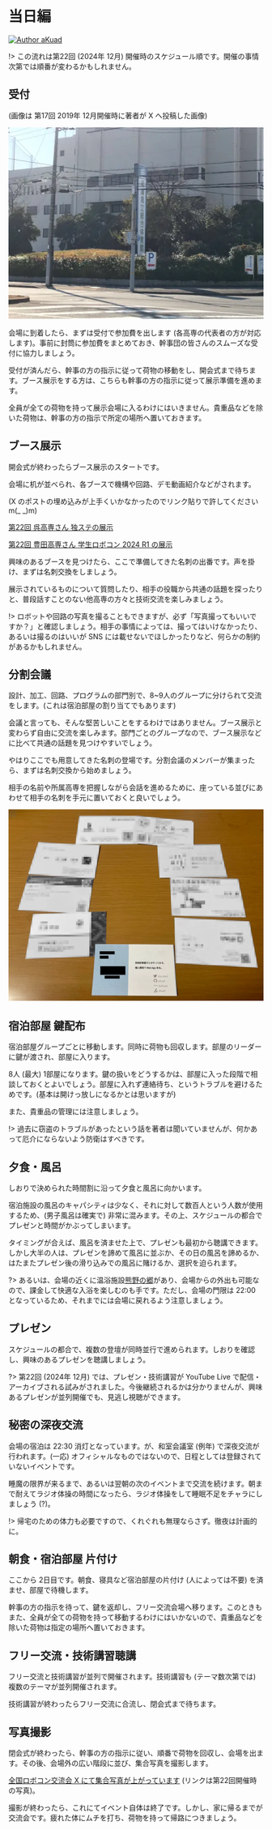 # 当日編

[![Author aKuad](https://img.shields.io/badge/Author-aKuad-blue?logo=github)](https://github.com/aKuad)

!> この流れは第22回 (2024年 12月) 開催時のスケジュール順です。開催の事情次第では順番が変わるかもしれません。

## 受付

(画像は 第17回 2019年 12月開催時に著者が X へ投稿した画像)

![会場 外観](./meeting_media/venue.webp ":size=500")

会場に到着したら、まずは受付で参加費を出します (各高専の代表者の方が対応します)。事前に封筒に参加費をまとめておき、幹事団の皆さんのスムーズな受付に協力しましょう。

受付が済んだら、幹事の方の指示に従って荷物の移動をし、開会式まで待ちます。ブース展示をする方は、こちらも幹事の方の指示に従って展示準備を進めます。

全員が全ての荷物を持って展示会場に入るわけにはいきません。貴重品などを除いた荷物は、幹事の方の指示で所定の場所へ置いておきます。

## ブース展示

開会式が終わったらブース展示のスタートです。

会場に机が並べられ、各ブースで機構や回路、デモ動画紹介などがされます。

(X のポストの埋め込みが上手くいかなかったのでリンク貼りで許してください m(\_ \_)m)

[第22回 呉高専さん 独ステの展示](https://x.com/zenrobo_info/status/1867812918903157045)

[第22回 豊田高専さん 学生ロボコン 2024 R1 の展示](https://x.com/zenrobo_info/status/1867812633547874593)

興味のあるブースを見つけたら、ここで準備してきた名刺の出番です。声を掛け、まずは名刺交換をしましょう。

展示されているものについて質問したり、相手の役職から共通の話題を探ったりと、普段話すことのない他高専の方々と技術交流を楽しみましょう。

!> ロボットや回路の写真を撮ることもできますが、必ず「写真撮ってもいいですか？」と確認しましょう。相手の事情によっては、撮ってはいけなかったり、あるいは撮るのはいいが SNS には載せないでほしかったりなど、何らかの制約があるかもしれません。

## 分割会議

設計、加工、回路、プログラムの部門別で、8~9人のグループに分けられて交流をします。(これは宿泊部屋の割り当てでもあります)

会議と言っても、そんな堅苦しいことをするわけではありません。ブース展示と変わらず自由に交流を楽しみます。部門ごとのグループなので、ブース展示などに比べて共通の話題を見つけやすいでしょう。

やはりここでも用意してきた名刺の登場です。分割会議のメンバーが集まったら、まずは名刺交換から始めましょう。

相手の名前や所属高専を把握しながら会話を進めるために、座っている並びにあわせて相手の名刺を手元に置いておくと良いでしょう。

![分割会議 名刺](./meeting_media/division-meeting.webp ":size=500")

## 宿泊部屋 鍵配布

宿泊部屋グループごとに移動します。同時に荷物も回収します。部屋のリーダーに鍵が渡され、部屋に入ります。

8人 (最大) 1部屋になります。鍵の扱いをどうするかは、部屋に入った段階で相談しておくとよいでしょう。部屋に入れず連絡待ち、というトラブルを避けるためです。(基本は開けっ放しになるかとは思いますが)

また、貴重品の管理には注意しましょう。

!> 過去に窃盗のトラブルがあったという話を著者は聞いていませんが、何かあって厄介にならないよう防衛はすべきです。

## 夕食・風呂

しおりで決められた時間割に沿って夕食と風呂に向かいます。

宿泊施設の風呂のキャパシティは少なく、それに対して数百人という人数が使用するため、(男子風呂は確実で) 非常に混みます。その上、スケジュールの都合でプレゼンと時間がかぶってしまいます。

タイミングが合えば、風呂を済ませた上で、プレゼンも最初から聴講できます。しかし大半の人は、プレゼンを諦めて風呂に並ぶか、その日の風呂を諦めるか、はたまたプレゼン後の滑り込みでの風呂に賭けるか、選択を迫られます。

?> あるいは、会場の近くに温浴施設[熊野の郷](https://www.kumano-no-sato.com/naruohama/)があり、会場からの外出も可能なので、課金して快適な入浴を楽しむのも手です。ただし、会場の門限は 22:00 となっているため、それまでには会場に戻れるよう注意しましょう。

## プレゼン

スケジュールの都合で、複数の登壇が同時並行で進められます。しおりを確認し、興味のあるプレゼンを聴講しましょう。

?> 第22回 (2024年 12月) では、プレゼン・技術講習が YouTube Live で配信・アーカイブされる試みがされました。今後継続されるかは分かりませんが、興味あるプレゼンが並列開催でも、見逃し視聴ができます。

## 秘密の深夜交流

会場の宿泊は 22:30 消灯となっています。が、和室会議室 (例年) で深夜交流が行われます。(一応) オフィシャルなものではないので、日程としては登録されていないイベントです。

睡魔の限界が来るまで、あるいは翌朝の次のイベントまで交流を続けます。朝まで耐えてラジオ体操の時間になったら、ラジオ体操をして睡眠不足をチャラにしましょう (?)。

!> 帰宅のための体力も必要ですので、くれぐれも無理ならさず。徹夜は計画的に。

## 朝食・宿泊部屋 片付け

ここから 2日目です。朝食、寝具など宿泊部屋の片付け (人によっては不要) を済ませ、部屋で待機します。

幹事の方の指示を待って、鍵を返却し、フリー交流会場へ移ります。このときもまた、全員が全ての荷物を持って移動するわけにはいかないので、貴重品などを除いた荷物は指定の場所へ置いておきます。

## フリー交流・技術講習聴講

フリー交流と技術講習が並列で開催されます。技術講習も (テーマ数次第では) 複数のテーマが並列開催されます。

技術講習が終わったらフリー交流に合流し、閉会式まで待ちます。

## 写真撮影

閉会式が終わったら、幹事の方の指示に従い、順番で荷物を回収し、会場を出ます。その後、会場外の広い階段に並び、集合写真を撮影します。

[全国ロボコン交流会 X にて集合写真が上がっています](https://x.com/zenrobo_info/status/1868861196730089547) (リンクは第22回開催時の写真)。

撮影が終わったら、これにてイベント自体は終了です。しかし、家に帰るまでが交流会です。疲れた体にムチを打ち、荷物を持って帰路につきましょう。
